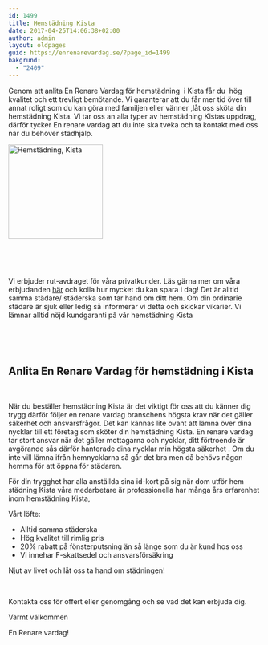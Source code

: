 ```yaml
---
id: 1499
title: Hemstädning Kista
date: 2017-04-25T14:06:38+02:00
author: admin
layout: oldpages
guid: https://enrenarevardag.se/?page_id=1499
bakgrund:
  - "2409"
---
```

Genom att anlita En Renare Vardag för hemstädning  i Kista får du  hög kvalitet och ett trevligt bemötande. Vi garanterar att du får mer tid över till annat roligt som du kan göra med familjen eller vänner ,låt oss sköta din hemstädning Kista. Vi tar oss an alla typer av hemstädning Kistas uppdrag, därför tycker En renare vardag att du inte ska tveka och ta kontakt med oss när du behöver städhjälp.

[<img class=" wp-image-1500 aligncenter" src="https://enrenarevardag.se/wp-content/uploads/2017/04/Flyttstädning-28-300x300.jpg" alt="Hemstädning, Kista " width="188" height="188" srcset="https://enrenarevardag.se/wp-content/uploads/2017/04/Flyttstädning-28-300x300.jpg 300w, https://enrenarevardag.se/wp-content/uploads/2017/04/Flyttstädning-28-150x150.jpg 150w, https://enrenarevardag.se/wp-content/uploads/2017/04/Flyttstädning-28-125x125.jpg 125w, https://enrenarevardag.se/wp-content/uploads/2017/04/Flyttstädning-28.jpg 450w" sizes="(max-width: 188px) 100vw, 188px" />](https://enrenarevardag.se/pris/) 

&nbsp;

&nbsp;

Vi erbjuder rut-avdraget för våra privatkunder. Läs gärna mer om våra erbjudanden [här](https://enrenarevardag.se/erbjudanden/) och kolla hur mycket du kan spara i dag! Det är alltid samma städare/ städerska som tar hand om ditt hem. Om din ordinarie städare är sjuk eller ledig så informerar vi detta och skickar vikarier. Vi lämnar alltid nöjd kundgaranti på vår hemstädning Kista

&nbsp;

&nbsp;

## Anlita En Renare Vardag för hemstädning i Kista

&nbsp;

När du beställer hemstädning Kista är det viktigt för oss att du känner dig trygg därför följer en renare vardag branschens högsta krav när det gäller säkerhet och ansvarsfrågor. Det kan kännas lite ovant att lämna över dina nycklar till ett företag som sköter din hemstädning Kista. En renare vardag tar stort ansvar när det gäller mottagarna och nycklar, ditt förtroende är avgörande sås därför hanterade dina nycklar min högsta säkerhet . Om du inte vill lämna ifrån hemnycklarna så går det bra men då behövs någon hemma för att öppna för städaren.

För din trygghet har alla anställda sina id-kort på sig när dom utför hem städning Kista våra medarbetare är professionella har många års erfarenhet inom hemstädning Kista,

Vårt löfte:

  * Alltid samma städerska
  * Hög kvalitet till rimlig pris
  * 20% rabatt på fönsterputsning än så länge som du är kund hos oss
  * Vi innehar F-skattsedel och ansvarsförsäkring

Njut av livet och låt oss ta hand om städningen!

&nbsp;

Kontakta oss för offert eller genomgång och se vad det kan erbjuda dig.

Varmt välkommen

En Renare vardag!